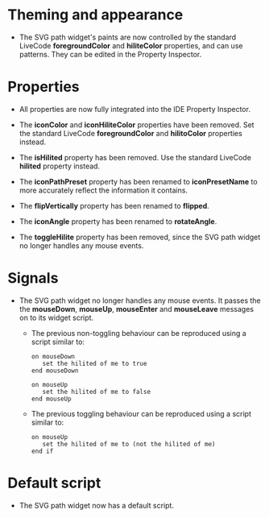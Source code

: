 # Theming and appearance

* The SVG path widget's paints are now controlled by the standard LiveCode
  **foregroundColor** and **hiliteColor** properties, and can use patterns.
  They can be edited in the Property Inspector.

# Properties

* All properties are now fully integrated into the IDE Property Inspector.

* The **iconColor** and **iconHiliteColor** properties have been removed.  Set
  the standard LiveCode **foregroundColor** and **hilitoColor** properties
  instead.

* The **isHilited** property has been removed.  Use the standard LiveCode
  **hilited** property instead.

* The **iconPathPreset** property has been renamed to **iconPresetName** to
  more accurately reflect the information it contains.

* The **flipVertically** property has been renamed to **flipped**.

* The **iconAngle** property has been renamed to **rotateAngle**.

* The **toggleHilite** property has been removed, since the SVG path widget no
  longer handles any mouse events.

# Signals

* The SVG path widget no longer handles any mouse events.  It passes the the
  **mouseDown**, **mouseUp**, **mouseEnter** and **mouseLeave** messages on to
  its widget script.

  * The previous non-toggling behaviour can be reproduced using a script similar
    to:

    ```
    on mouseDown
       set the hilited of me to true
    end mouseDown

    on mouseUp
       set the hilited of me to false
    end mouseUp
    ```

  * The previous toggling behaviour can be reproduced using a script similar to:

    ```
    on mouseUp
       set the hilited of me to (not the hilited of me)
    end if
    ```

# Default script

* The SVG path widget now has a default script.
